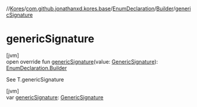 //[Kores](../../../../index.md)/[com.github.jonathanxd.kores.base](../../index.md)/[EnumDeclaration](../index.md)/[Builder](index.md)/[genericSignature](generic-signature.md)

# genericSignature

[jvm]\
open override fun [genericSignature](generic-signature.md)(value: [GenericSignature](../../../com.github.jonathanxd.kores.generic/-generic-signature/index.md)): [EnumDeclaration.Builder](index.md)

See T.genericSignature

[jvm]\
var [genericSignature](generic-signature.md): [GenericSignature](../../../com.github.jonathanxd.kores.generic/-generic-signature/index.md)
